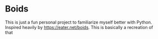# Boids
This is just a fun personal project to familiarize myself better with Python. Inspired heavily by https://eater.net/boids. This is basically a recreation of that
